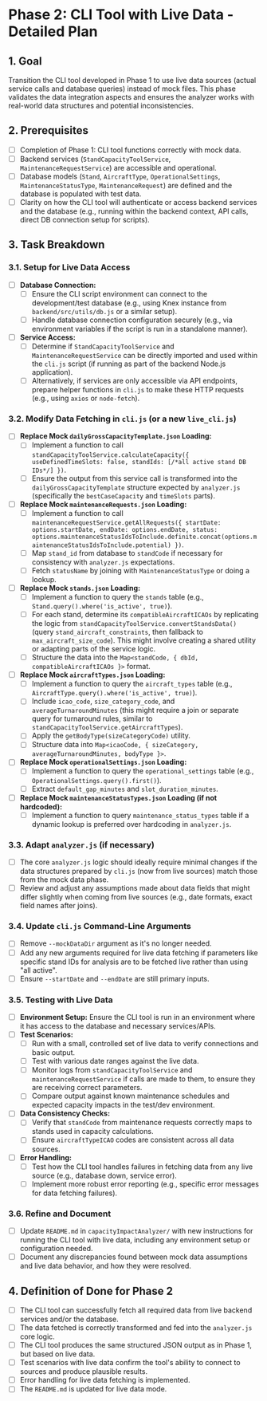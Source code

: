 # Phase 2: CLI Tool with Live Data - Detailed Plan

## 1. Goal

Transition the CLI tool developed in Phase 1 to use live data sources (actual service calls and database queries) instead of mock files. This phase validates the data integration aspects and ensures the analyzer works with real-world data structures and potential inconsistencies.

## 2. Prerequisites

- [ ] Completion of Phase 1: CLI tool functions correctly with mock data.
- [ ] Backend services (`StandCapacityToolService`, `MaintenanceRequestService`) are accessible and operational.
- [ ] Database models (`Stand`, `AircraftType`, `OperationalSettings`, `MaintenanceStatusType`, `MaintenanceRequest`) are defined and the database is populated with test data.
- [ ] Clarity on how the CLI tool will authenticate or access backend services and the database (e.g., running within the backend context, API calls, direct DB connection setup for scripts).

## 3. Task Breakdown

### 3.1. Setup for Live Data Access

- [ ] **Database Connection:**
    - [ ] Ensure the CLI script environment can connect to the development/test database (e.g., using Knex instance from `backend/src/utils/db.js` or a similar setup).
    - [ ] Handle database connection configuration securely (e.g., via environment variables if the script is run in a standalone manner).
- [ ] **Service Access:**
    - [ ] Determine if `StandCapacityToolService` and `MaintenanceRequestService` can be directly imported and used within the `cli.js` script (if running as part of the backend Node.js application).
    - [ ] Alternatively, if services are only accessible via API endpoints, prepare helper functions in `cli.js` to make these HTTP requests (e.g., using `axios` or `node-fetch`).

### 3.2. Modify Data Fetching in `cli.js` (or a new `live_cli.js`)

- [ ] **Replace Mock `dailyGrossCapacityTemplate.json` Loading:**
    - [ ] Implement a function to call `standCapacityToolService.calculateCapacity({ useDefinedTimeSlots: false, standIds: [/*all active stand DB IDs*/] })`.
    - [ ] Ensure the output from this service call is transformed into the `dailyGrossCapacityTemplate` structure expected by `analyzer.js` (specifically the `bestCaseCapacity` and `timeSlots` parts).
- [ ] **Replace Mock `maintenanceRequests.json` Loading:**
    - [ ] Implement a function to call `maintenanceRequestService.getAllRequests({ startDate: options.startDate, endDate: options.endDate, status: options.maintenanceStatusIdsToInclude.definite.concat(options.maintenanceStatusIdsToInclude.potential) })`.
    - [ ] Map `stand_id` from database to `standCode` if necessary for consistency with `analyzer.js` expectations.
    - [ ] Fetch `statusName` by joining with `MaintenanceStatusType` or doing a lookup.
- [ ] **Replace Mock `stands.json` Loading:**
    - [ ] Implement a function to query the `stands` table (e.g., `Stand.query().where('is_active', true)`).
    - [ ] For each stand, determine its `compatibleAircraftICAOs` by replicating the logic from `standCapacityToolService.convertStandsData()` (query `stand_aircraft_constraints`, then fallback to `max_aircraft_size_code`). This might involve creating a shared utility or adapting parts of the service logic.
    - [ ] Structure the data into the `Map<standCode, { dbId, compatibleAircraftICAOs }>` format.
- [ ] **Replace Mock `aircraftTypes.json` Loading:**
    - [ ] Implement a function to query the `aircraft_types` table (e.g., `AircraftType.query().where('is_active', true)`).
    - [ ] Include `icao_code`, `size_category_code`, and `averageTurnaroundMinutes` (this might require a join or separate query for turnaround rules, similar to `standCapacityToolService.getAircraftTypes`).
    - [ ] Apply the `getBodyType(sizeCategoryCode)` utility.
    - [ ] Structure data into `Map<icaoCode, { sizeCategory, averageTurnaroundMinutes, bodyType }>`.
- [ ] **Replace Mock `operationalSettings.json` Loading:**
    - [ ] Implement a function to query the `operational_settings` table (e.g., `OperationalSettings.query().first()`).
    - [ ] Extract `default_gap_minutes` and `slot_duration_minutes`.
- [ ] **Replace Mock `maintenanceStatusTypes.json` Loading (if not hardcoded):**
    - [ ] Implement a function to query `maintenance_status_types` table if a dynamic lookup is preferred over hardcoding in `analyzer.js`.

### 3.3. Adapt `analyzer.js` (if necessary)

- [ ] The core `analyzer.js` logic should ideally require minimal changes if the data structures prepared by `cli.js` (now from live sources) match those from the mock data phase.
- [ ] Review and adjust any assumptions made about data fields that might differ slightly when coming from live sources (e.g., date formats, exact field names after joins).

### 3.4. Update `cli.js` Command-Line Arguments

- [ ] Remove `--mockDataDir` argument as it's no longer needed.
- [ ] Add any new arguments required for live data fetching if parameters like specific stand IDs for analysis are to be fetched live rather than using "all active".
- [ ] Ensure `--startDate` and `--endDate` are still primary inputs.

### 3.5. Testing with Live Data

- [ ] **Environment Setup:** Ensure the CLI tool is run in an environment where it has access to the database and necessary services/APIs.
- [ ] **Test Scenarios:**
    - [ ] Run with a small, controlled set of live data to verify connections and basic output.
    - [ ] Test with various date ranges against the live data.
    - [ ] Monitor logs from `standCapacityToolService` and `maintenanceRequestService` if calls are made to them, to ensure they are receiving correct parameters.
    - [ ] Compare output against known maintenance schedules and expected capacity impacts in the test/dev environment.
- [ ] **Data Consistency Checks:**
    - [ ] Verify that `standCode` from maintenance requests correctly maps to stands used in capacity calculations.
    - [ ] Ensure `aircraftTypeICAO` codes are consistent across all data sources.
- [ ] **Error Handling:**
    - [ ] Test how the CLI tool handles failures in fetching data from any live source (e.g., database down, service error).
    - [ ] Implement more robust error reporting (e.g., specific error messages for data fetching failures).

### 3.6. Refine and Document

- [ ] Update `README.md` in `capacityImpactAnalyzer/` with new instructions for running the CLI tool with live data, including any environment setup or configuration needed.
- [ ] Document any discrepancies found between mock data assumptions and live data behavior, and how they were resolved.

## 4. Definition of Done for Phase 2

- [ ] The CLI tool can successfully fetch all required data from live backend services and/or the database.
- [ ] The data fetched is correctly transformed and fed into the `analyzer.js` core logic.
- [ ] The CLI tool produces the same structured JSON output as in Phase 1, but based on live data.
- [ ] Test scenarios with live data confirm the tool's ability to connect to sources and produce plausible results.
- [ ] Error handling for live data fetching is implemented.
- [ ] The `README.md` is updated for live data mode. 